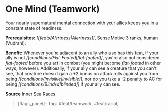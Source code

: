 ﻿---
cssclass: [feats]

---
# One Mind (Teamwork)

Your nearly supernatural mental connection with your allies keeps you in a constant state of readiness.

**Prerequisites:** _[[feats/Alertness|Alertness]]_, Sense Motive 3 ranks, human (Vudrani).

**Benefit:** Whenever you're adjacent to an ally who also has this feat, if your ally is not _[[conditions/Flat-Footed|flat-footed]]_, you're also not considered _flat-footed_ before you act in combat (you might become _flat-footed_ in other ways, however). Additionally, if your ally can see a creature that you can't see, that creature doesn't gain a +2 bonus on attack rolls against you from being _[[conditions/Invisible|invisible]]_, nor do you take a -2 penalty to AC for being _[[conditions/Blinded|blinded]]_ if your ally can see.

**Source** Inner Sea Races
>[!tags_panel]- Tags
> #feat/teamwork, #feat/racial, 